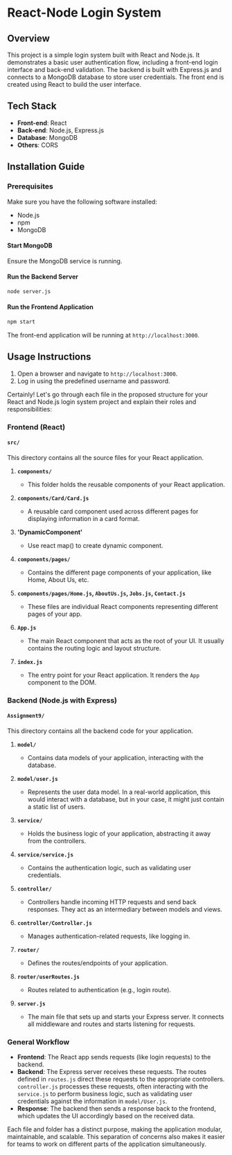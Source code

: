 
# React-Node Login System

## Overview

This project is a simple login system built with React and Node.js. It demonstrates a basic user authentication flow, including a front-end login interface and back-end validation. The backend is built with Express.js and connects to a MongoDB database to store user credentials. The front end is created using React to build the user interface.

## Tech Stack

- **Front-end**: React
- **Back-end**: Node.js, Express.js
- **Database**: MongoDB
- **Others**: CORS

## Installation Guide

### Prerequisites

Make sure you have the following software installed:

- Node.js
- npm
- MongoDB


#### Start MongoDB

Ensure the MongoDB service is running.

#### Run the Backend Server

```bash
node server.js
```


#### Run the Frontend Application

```bash
npm start
```

The front-end application will be running at `http://localhost:3000`.

## Usage Instructions

1. Open a browser and navigate to `http://localhost:3000`.
2. Log in using the predefined username and password.


Certainly! Let's go through each file in the proposed structure for your React and Node.js login system project and explain their roles and responsibilities:

### Frontend (React)

#### `src/`
This directory contains all the source files for your React application.

1. **`components/`**
   - This folder holds the reusable components of your React application.

2. **`components/Card/Card.js`**
   - A reusable card component used across different pages for displaying information in a card format.

3. **'DynamicComponent'**
    - Use react map() to create dynamic component.

4. **`components/pages/`**
   - Contains the different page components of your application, like Home, About Us, etc.

5. **`components/pages/Home.js`, `AboutUs.js`, `Jobs.js`, `Contact.js`**
   - These files are individual React components representing different pages of your app.

6. **`App.js`**
   - The main React component that acts as the root of your UI. It usually contains the routing logic and layout structure.


8. **`index.js`**
   - The entry point for your React application. It renders the `App` component to the DOM.

### Backend (Node.js with Express)

#### `Assignment9/`
This directory contains all the backend code for your application.

1. **`model/`**
   - Contains data models of your application, interacting with the database.

2. **`model/user.js`**
   - Represents the user data model. In a real-world application, this would interact with a database, but in your case, it might just contain a static list of users.

3. **`service/`**
   - Holds the business logic of your application, abstracting it away from the controllers.

4. **`service/service.js`**
   - Contains the authentication logic, such as validating user credentials.

5. **`controller/`**
   - Controllers handle incoming HTTP requests and send back responses. They act as an intermediary between models and views.

6. **`controller/Controller.js`**
   - Manages authentication-related requests, like logging in.

7. **`router/`**
   - Defines the routes/endpoints of your application.

8. **`router/userRoutes.js`**
   - Routes related to authentication (e.g., login route).

9. **`server.js`**
   - The main file that sets up and starts your Express server. It connects all middleware and routes and starts listening for requests.

### General Workflow

- **Frontend**: The React app sends requests (like login requests) to the backend.
- **Backend**: The Express server receives these requests. The routes defined in `routes.js` direct these requests to the appropriate controllers. `controller.js` processes these requests, often interacting with the `service.js` to perform business logic, such as validating user credentials against the information in `model/User.js`.
- **Response**: The backend then sends a response back to the frontend, which updates the UI accordingly based on the received data.

Each file and folder has a distinct purpose, making the application modular, maintainable, and scalable. This separation of concerns also makes it easier for teams to work on different parts of the application simultaneously.